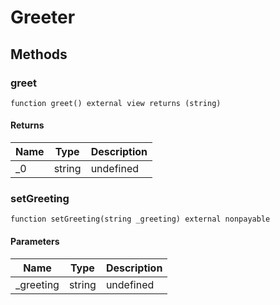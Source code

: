 # Greeter









## Methods

### greet

```solidity
function greet() external view returns (string)
```






#### Returns

| Name | Type | Description |
|---|---|---|
| _0 | string | undefined |

### setGreeting

```solidity
function setGreeting(string _greeting) external nonpayable
```





#### Parameters

| Name | Type | Description |
|---|---|---|
| _greeting | string | undefined |




